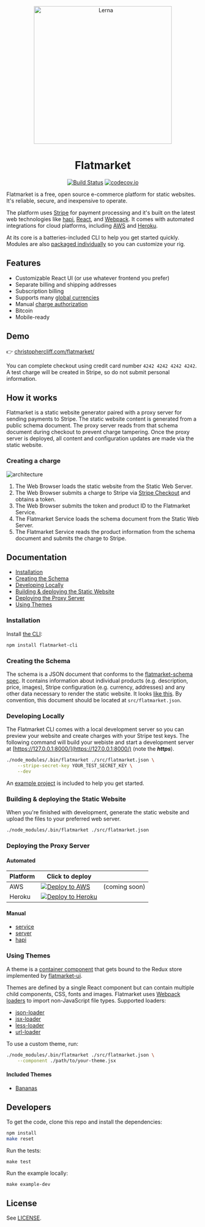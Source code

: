 <p align="center">
  <img alt="Lerna" src="https://raw.githubusercontent.com/christophercliff/flatmarket/master/packages/flatmarket-example/src/images/pineapple.png" width="360" />
</p>

<h1 align="center">Flatmarket</h1>

<p align="center">
    <a href="https://circleci.com/gh/christophercliff/flatmarket"><img src="https://camo.githubusercontent.com/5843fae6a2c92bed031acbc78027a2b0d5f0061c/68747470733a2f2f636972636c6563692e636f6d2f67682f6368726973746f70686572636c6966662f666c61746d61726b65742e7376673f7374796c653d736869656c64" alt="Build Status" data-canonical-src="https://circleci.com/gh/christophercliff/flatmarket.svg?style=shield" style="max-width:100%;"></a> <a href="http://codecov.io/github/christophercliff/flatmarket?branch=master"><img src="https://camo.githubusercontent.com/ea3c9df6a64408856944933ba4a73f3ea680e47b/687474703a2f2f636f6465636f762e696f2f6769746875622f6368726973746f70686572636c6966662f666c61746d61726b65742f636f7665726167652e7376673f6272616e63683d6d6173746572" alt="codecov.io" data-canonical-src="http://codecov.io/github/christophercliff/flatmarket/coverage.svg?branch=master" style="max-width:100%;"></a>
</p>

Flatmarket is a free, open source e-commerce platform for static websites. It's reliable, secure, and inexpensive to operate.

The platform uses [Stripe](https://stripe.com/) for payment processing and it's built on the latest web technologies like [hapi](http://hapijs.com/), [React](http://facebook.github.io/react/), and [Webpack](http://webpack.github.io/). It comes with automated integrations for cloud platforms, including [AWS](https://aws.amazon.com/lambda/) and [Heroku](https://www.heroku.com/).

At its core is a batteries-included CLI to help you get started quickly. Modules are also [packaged individually](packages) so you can customize your rig.

## Features

- Customizable React UI (or use whatever frontend you prefer)
- Separate billing and shipping addresses
- Subscription billing
- Supports many [global currencies](https://support.stripe.com/questions/which-currencies-does-stripe-support)
- Manual [charge authorization](https://support.stripe.com/questions/does-stripe-support-authorize-and-capture)
- Bitcoin
- Mobile-ready

## Demo

:point_right: [christophercliff.com/flatmarket/](https://christophercliff.com/flatmarket/)

You can complete checkout using credit card number `4242 4242 4242 4242`. A test charge will be created in Stripe, so do not submit personal information.

## How it works

Flatmarket is a static website generator paired with a proxy server for sending payments to Stripe. The static website content is generated from a public schema document. The proxy server reads from that schema document during checkout to prevent charge tampering. Once the proxy server is deployed, all content and configuration updates are made via the static website.

### Creating a charge

![architecture](https://cloud.githubusercontent.com/assets/317601/13714569/ff27bb1e-e794-11e5-9861-c04a94f56d35.png)

1. The Web Browser loads the static website from the Static Web Server.
2. The Web Browser submits a charge to Stripe via [Stripe Checkout](https://stripe.com/checkout) and obtains a token.
3. The Web Browser submits the token and product ID to the Flatmarket Service.
4. The Flatmarket Service loads the schema document from the Static Web Server.
5. The Flatmarket Service reads the product information from the schema document and submits the charge to Stripe.

## Documentation

- [Installation](#installation)
- [Creating the Schema](#creating-the-schema)
- [Developing Locally](#developing-locally)
- [Building & deploying the Static Website](#building-deploying-the-static-website)
- [Deploying the Proxy Server](#deploying-the-proxy-server)
- [Using Themes](#using-themes)

### Installation

Install [the CLI](packages/flatmarket-cli):

```sh
npm install flatmarket-cli
```

### Creating the Schema

The schema is a JSON document that conforms to the [flatmarket-schema spec](packages/flatmarket-schema). It contains information about individual products (e.g. description, price, images), Stripe configuration (e.g. currency, addresses) and any other data necessary to render the static website. It looks [like this](packages/flatmarket-example/src/flatmarket.json). By convention, this document should be located at `src/flatmarket.json`.

### Developing Locally

The Flatmarket CLI comes with a local development server so you can preview your website and create charges with your Stripe test keys. The following command will build your webiste and start a development server at [https://127.0.0.1:8000/](https://127.0.0.1:8000/) (note the ***https***).

```sh
./node_modules/.bin/flatmarket ./src/flatmarket.json \
    --stripe-secret-key YOUR_TEST_SECRET_KEY \
    --dev
```

An [example project](packages/flatmarket-example) is included to help you get started.

### Building & deploying the Static Website

When you're finished with development, generate the static website and upload the files to your preferred web server.

```sh
./node_modules/.bin/flatmarket ./src/flatmarket.json
```

### Deploying the Proxy Server

#### Automated

Platform | Click to deploy | &nbsp;
---|---|---
AWS | [![Deploy to AWS](https://s3.amazonaws.com/cloudformation-examples/cloudformation-launch-stack.png)](#) | (coming soon)
Heroku | [![Deploy to Heroku](https://www.herokucdn.com/deploy/button.svg)](https://heroku.com/deploy?template=https://github.com/christophercliff/flatmarket-server-heroku) | &nbsp;

#### Manual

- [service](packages/flatmarket-service)
- [server](packages/flatmarket-server)
- [hapi](packages/flatmarket-hapi)

### Using Themes

A theme is a [container component](http://redux.js.org/docs/basics/UsageWithReact.html#presentational-and-container-components) that gets bound to the Redux store implemented by [flatmarket-ui](packages/flatmarket-ui).

Themes are defined by a single React component but can contain multiple child components, CSS, fonts and images. Flatmarket uses [Webpack loaders](https://webpack.github.io/docs/using-loaders.html) to import non-JavaScript file types. Supported loaders:

- [json-loader](https://www.npmjs.com/package/json-loader)
- [jsx-loader](https://www.npmjs.com/package/jsx-loader)
- [less-loader](https://www.npmjs.com/package/less-loader)
- [url-loader](https://www.npmjs.com/package/url-loader)

To use a custom theme, run:

```sh
./node_modules/.bin/flatmarket ./src/flatmarket.json \
    --component ./path/to/your-theme.jsx
```

#### Included Themes

- [Bananas](packages/flatmarket-theme-bananas)

## Developers

To get the code, clone this repo and install the dependencies:

```sh
npm install
make reset
```

Run the tests:

```
make test
```

Run the example locally:

```
make example-dev
```

## License

See [LICENSE](https://github.com/christophercliff/flatmarket/blob/master/LICENSE.md).
